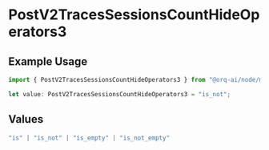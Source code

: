 # PostV2TracesSessionsCountHideOperators3

## Example Usage

```typescript
import { PostV2TracesSessionsCountHideOperators3 } from "@orq-ai/node/models/operations";

let value: PostV2TracesSessionsCountHideOperators3 = "is_not";
```

## Values

```typescript
"is" | "is_not" | "is_empty" | "is_not_empty"
```